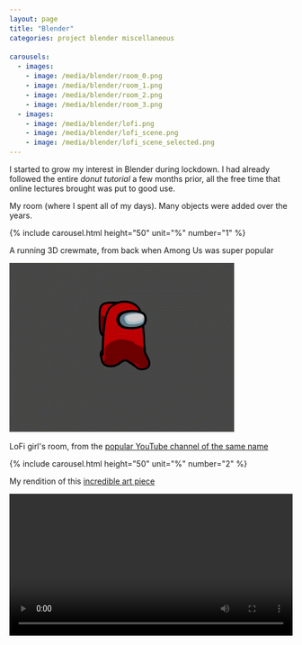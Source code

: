 ```yaml
---
layout: page
title: "Blender"
categories: project blender miscellaneous

carousels:
  - images: 
    - image: /media/blender/room_0.png
    - image: /media/blender/room_1.png
    - image: /media/blender/room_2.png
    - image: /media/blender/room_3.png
  - images: 
    - image: /media/blender/lofi.png
    - image: /media/blender/lofi_scene.png
    - image: /media/blender/lofi_scene_selected.png
---
```

I started to grow my interest in Blender during lockdown. I had already followed the entire _donut tutorial_ a few months prior, all the free time that online lectures brought was put to good use.

My room (where I spent all of my days). Many objects were added over the years.

{% include carousel.html height="50" unit="%" number="1" %}

A running 3D crewmate, from back when Among Us was super popular

<img src="/media/blender/amogus.gif" width=400>

LoFi girl's room, from the [popular YouTube channel of the same name](https://www.youtube.com/@LofiGirl)

{% include carousel.html height="50" unit="%" number="2" %}

My rendition of this [incredible art piece](https://www.instagram.com/p/C2klxG5LDkS/)

<video style="width:100%" controls>
    <source type="video/mp4" src="/media/blender/Shrimp.mp4">
</video>
